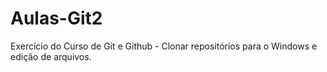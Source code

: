 # Aulas-Git2
Exercício do Curso de Git e Github - Clonar repositórios para o Windows e edição de arquivos. 
